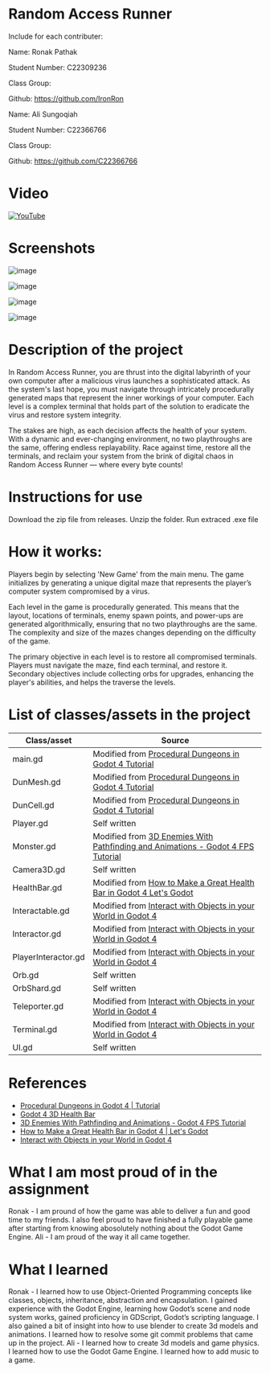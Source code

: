 # Random Access Runner

Include for each contributer:

Name: Ronak Pathak

Student Number: C22309236

Class Group:

Github: https://github.com/IronRon

Name: Ali Sungoqiah

Student Number: C22366766

Class Group:

Github: https://github.com/C22366766

# Video

[![YouTube](https://i.ytimg.com/an_webp/yjR0-Los8_E/mqdefault_6s.webp?du=3000&sqp=CI7bqrEG&rs=AOn4CLAXEO1RfeUtmztPKg7GmZIv_ZzxjA)](https://www.youtube.com/watch?v=yjR0-Los8_E)

# Screenshots
![image](https://github.com/IronRon/Random-Access-Runner/assets/109098945/e3173fb7-51fc-4d8d-b437-c1741a9e08cd)

![image](https://github.com/IronRon/Random-Access-Runner/assets/109098945/cc518aeb-3206-4607-9d6d-399db03539fc)

![image](https://github.com/IronRon/Random-Access-Runner/assets/109098945/55c755db-f82d-408f-8e00-8f5ad244ff0f)

![image](https://github.com/IronRon/Random-Access-Runner/assets/109098945/200441d9-2d7c-4e0e-b290-1cb29b01037d)


# Description of the project
In Random Access Runner, you are thrust into the digital labyrinth of your own computer after a malicious virus launches a sophisticated attack. As the system's last hope, you must navigate through intricately procedurally generated maps that represent the inner workings of your computer. Each level is a complex terminal that holds part of the solution to eradicate the virus and restore system integrity.

The stakes are high, as each decision affects the health of your system. With a dynamic and ever-changing environment, no two playthroughs are the same, offering endless replayability. Race against time, restore all the terminals, and reclaim your system from the brink of digital chaos in Random Access Runner — where every byte counts!

# Instructions for use
Download the zip file from releases. Unzip the folder. Run extraced .exe file

# How it works:

Players begin by selecting 'New Game' from the main menu. The game initializes by generating a unique digital maze that represents the player’s computer system compromised by a virus.

Each level in the game is procedurally generated. This means that the layout, locations of terminals, enemy spawn points, and power-ups are generated algorithmically, ensuring that no two playthroughs are the same.
The complexity and size of the mazes changes depending on the difficulty of the game.

The primary objective in each level is to restore all compromised terminals. Players must navigate the maze, find each terminal, and restore it.
Secondary objectives include collecting orbs for upgrades, enhancing the player's abilities, and helps the traverse the levels.


# List of classes/assets in the project

| Class/asset | Source |
|-----------|-----------|
| main.gd | Modified from [Procedural Dungeons in Godot 4  Tutorial](https://www.youtube.com/watch?v=h64U6j_sFgs) |
| DunMesh.gd | Modified from [Procedural Dungeons in Godot 4  Tutorial](https://www.youtube.com/watch?v=h64U6j_sFgs) |
| DunCell.gd | Modified from [Procedural Dungeons in Godot 4  Tutorial](https://www.youtube.com/watch?v=h64U6j_sFgs) |
| Player.gd | Self written |
| Monster.gd | Modified from [3D Enemies With Pathfinding and Animations - Godot 4 FPS Tutorial](https://www.youtube.com/watch?v=iV710Vm5qm0&t=160s) |
| Camera3D.gd | Self written |
| HealthBar.gd | Modified from [How to Make a Great Health Bar in Godot 4  Let's Godot](https://www.youtube.com/watch?v=f90ieBOoIYQ&t=330s) |
| Interactable.gd | Modified from [Interact with Objects in your World in Godot 4](https://www.youtube.com/watch?v=gTpteB2kRUc) |
| Interactor.gd | Modified from [Interact with Objects in your World in Godot 4](https://www.youtube.com/watch?v=gTpteB2kRUc) |
| PlayerInteractor.gd | Modified from [Interact with Objects in your World in Godot 4](https://www.youtube.com/watch?v=gTpteB2kRUc) |
| Orb.gd | Self written |
| OrbShard.gd | Self written |
| Teleporter.gd | Modified from [Interact with Objects in your World in Godot 4](https://www.youtube.com/watch?v=gTpteB2kRUc) |
| Terminal.gd | Modified from [Interact with Objects in your World in Godot 4](https://www.youtube.com/watch?v=gTpteB2kRUc) |
| UI.gd | Self written |

# References
* [Procedural Dungeons in Godot 4 | Tutorial](https://www.youtube.com/watch?v=h64U6j_sFgs)
* [Godot 4 3D Health Bar](https://www.youtube.com/watch?v=hyxJaUXpMyE)
* [3D Enemies With Pathfinding and Animations - Godot 4 FPS Tutorial](https://www.youtube.com/watch?v=iV710Vm5qm0&t=160s)
* [How to Make a Great Health Bar in Godot 4 | Let's Godot](https://www.youtube.com/watch?v=f90ieBOoIYQ&t=330s)
* [Interact with Objects in your World in Godot 4](https://www.youtube.com/watch?v=gTpteB2kRUc)

# What I am most proud of in the assignment

Ronak - 
I am  pround of how the game was able to deliver a fun and good time to my friends. I also feel proud to have finished a fully playable game after starting from knowing abosolutely nothing about the Godot Game Engine.
Ali -
I am proud of the way it all came together.

# What I learned

Ronak - 
I learned how to use Object-Oriented Programming concepts like classes, objects, inheritance, abstraction and encapsulation.
I gained experience with the Godot Engine, learning how Godot’s scene and node system works, gained proficiency in GDScript, Godot’s scripting language.
I also gained a bit of insight into how to use blender to create 3d models and animations.
I learned how to resolve some git commit problems that came up in the project.
Ali -
I learned how to create 3d models and game physics.
I learned how to use the Godot Game Engine.
I learned how to add music to a game.
